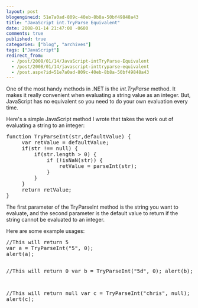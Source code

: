 ```yaml
---
layout: post
blogengineid: 51e7a0ad-809c-40eb-8b8a-50bf49848a43
title: "JavaScript int.TryParse Equivalent"
date: 2008-01-14 21:47:00 -0600
comments: true
published: true
categories: ["blog", "archives"]
tags: ["JavaScript"]
redirect_from: 
  - /post/2008/01/14/JavaScript-intTryParse-Equivalent
  - /post/2008/01/14/javascript-inttryparse-equivalent
  - /post.aspx?id=51e7a0ad-809c-40eb-8b8a-50bf49848a43
---
```

<!-- more -->
<p>One of the most handy methods in .NET is the <em>int.TryParse</em> method. It makes it really convenient when evaluating a string value as an integer. But, JavaScript has no equivalent so you need to do your own evaluation every time.</p>
<p>Here's a simple JavaScript method I wrote that takes the work out of evaluating a string to an integer:</p>
<pre class="brush: js; first-line: 1; tab-size: 4; toolbar: false; ">function TryParseInt(str,defaultValue) {
     var retValue = defaultValue;
     if(str !== null) {
         if(str.length &gt; 0) {
             if (!isNaN(str)) {
                 retValue = parseInt(str);
             }
         }
     }
     return retValue;
}</pre>
<p>The first parameter of the TryParseInt method is the string you want to evaluate, and the second parameter is the default value to return if the string cannot be evaluated to an integer.</p>
<p>Here are some example usages:</p>
<pre class="brush: js; first-line: 1; tab-size: 4; toolbar: false; ">//This will return 5 
var a = TryParseInt("5", 0); 
alert(a); 

//This will return 0 
var b = TryParseInt("5d", 0); 
alert(b); 

//This will return null 
var c = TryParseInt("chris", null); 
alert(c);</pre>
